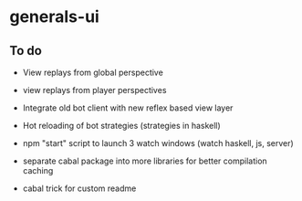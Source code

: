 # generals-ui

## To do
- View replays from global perspective
- view replays from player perspectives

- Integrate old bot client with new reflex based view layer
- Hot reloading of bot strategies (strategies in haskell)

- npm "start" script to launch 3 watch windows (watch haskell, js, server)
- separate cabal package into more libraries for better compilation caching
- cabal trick for custom readme
